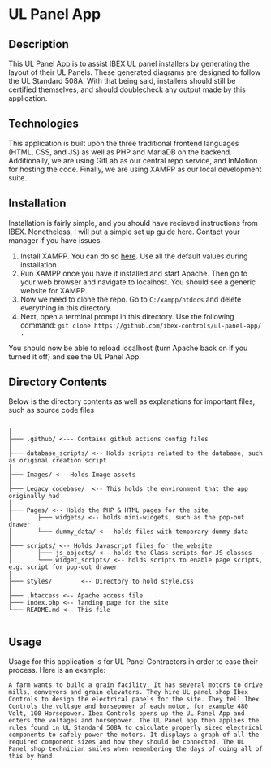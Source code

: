 # UL Panel App

## Description
This UL Panel App is to assist IBEX UL panel installers by generating the layout of their UL Panels. These generated diagrams are designed to follow the UL Standard 508A. With that being said, installers should still be certified themselves, and should doublecheck any output made by this application.

## Technologies

This application is built upon the three traditional frontend languages (HTML, CSS, and JS) as well as PHP and MariaDB on the backend. Additionally, we are using GitLab as our central repo service, and InMotion for hosting the code. Finally, we are using XAMPP as our local development suite.

## Installation
Installation is fairly simple, and you should have recieved instructions from IBEX. Nonetheless, I will put a simple set up guide here. Contact your manager if you have issues.

1. Install XAMPP. You can do so [here](https://www.apachefriends.org/download.html). Use all the default values during installation.
2. Run XAMPP once you have it installed and start Apache. Then go to your web browser and navigate to localhost. You should see a generic website for XAMPP. 
3. Now we need to clone the repo. Go to `C:/xampp/htdocs` and delete everything in this directory. 
4. Next, open a terminal prompt in this directory. Use the following command: `git clone https://github.com/ibex-controls/ul-panel-app/ .`

You should now be able to reload localhost (turn Apache back on if you turned it off) and see the UL Panel App. 


## Directory Contents
Below is the directory contents as well as explanations for important files, such as source code files
```

│
├─── .github/ <--- Contains github actions config files
│
├─── database_scripts/ <-- Holds scripts related to the database, such as original creation script
│
├─── Images/ <-- Holds Image assets
│ 
├─── Legacy_codebase/  <-- This holds the environment that the app originally had       
│
├─── Pages/ <-- Holds the PHP & HTML pages for the site
│       ├─── widgets/ <-- holds mini-widgets, such as the pop-out drawer
│       └─── dummy_data/ <-- holds files with temporary dummy data
│
├─── scripts/ <-- Holds Javascript files for the website
│       ├─── js_objects/ <-- holds the Class scripts for JS classes
│       └─── widget_scripts/ <-- holds scripts to enable page scripts, e.g. script for pop-out drawer
│
├─── styles/        <-- Directory to hold style.css
│
├─── .htaccess <-- Apache access file
├─── index.php <-- landing page for the site
└─── README.md <-- This file


```

## Usage
Usage for this application is for UL Panel Contractors in order to ease their process. Here is an example:

`
A farm wants to build a grain facility. It has several motors to drive mills, conveyors and grain elevators. They hire UL panel shop Ibex Controls to design the electrical panels for the site. They tell Ibex Controls the voltage and horsepower of each motor, for example 480 Volt, 100 Horsepower. Ibex Controls opens up the UL Panel App and enters the voltages and horsepower. The UL Panel app then applies the rules found in UL Standard 508A to calculate properly sized electrical components to safely power the motors. It displays a graph of all the required component sizes and how they should be connected. The UL Panel shop technician smiles when remembering the days of doing all of this by hand.
`
